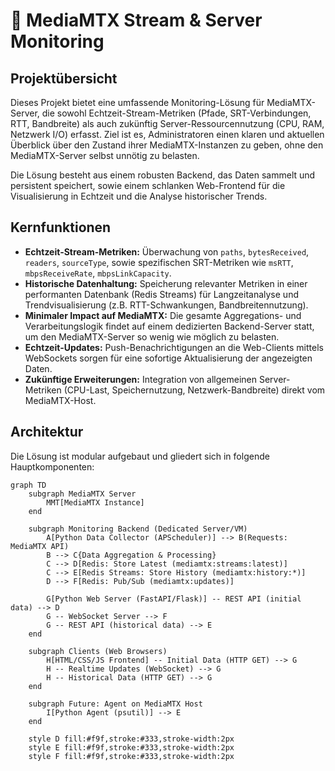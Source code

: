 # 📡 MediaMTX Stream & Server Monitoring

## Projektübersicht

Dieses Projekt bietet eine umfassende Monitoring-Lösung für MediaMTX-Server, die sowohl Echtzeit-Stream-Metriken (Pfade, SRT-Verbindungen, RTT, Bandbreite) als auch zukünftig Server-Ressourcennutzung (CPU, RAM, Netzwerk I/O) erfasst. Ziel ist es, Administratoren einen klaren und aktuellen Überblick über den Zustand ihrer MediaMTX-Instanzen zu geben, ohne den MediaMTX-Server selbst unnötig zu belasten.

Die Lösung besteht aus einem robusten Backend, das Daten sammelt und persistent speichert, sowie einem schlanken Web-Frontend für die Visualisierung in Echtzeit und die Analyse historischer Trends.

## Kernfunktionen

* **Echtzeit-Stream-Metriken:** Überwachung von `paths`, `bytesReceived`, `readers`, `sourceType`, sowie spezifischen SRT-Metriken wie `msRTT`, `mbpsReceiveRate`, `mbpsLinkCapacity`.
* **Historische Datenhaltung:** Speicherung relevanter Metriken in einer performanten Datenbank (Redis Streams) für Langzeitanalyse und Trendvisualisierung (z.B. RTT-Schwankungen, Bandbreitennutzung).
* **Minimaler Impact auf MediaMTX:** Die gesamte Aggregations- und Verarbeitungslogik findet auf einem dedizierten Backend-Server statt, um den MediaMTX-Server so wenig wie möglich zu belasten.
* **Echtzeit-Updates:** Push-Benachrichtigungen an die Web-Clients mittels WebSockets sorgen für eine sofortige Aktualisierung der angezeigten Daten.
* **Zukünftige Erweiterungen:** Integration von allgemeinen Server-Metriken (CPU-Last, Speichernutzung, Netzwerk-Bandbreite) direkt vom MediaMTX-Host.

## Architektur

Die Lösung ist modular aufgebaut und gliedert sich in folgende Hauptkomponenten:

```mermaid
graph TD
    subgraph MediaMTX Server
        MMT[MediaMTX Instance]
    end

    subgraph Monitoring Backend (Dedicated Server/VM)
        A[Python Data Collector (APScheduler)] --> B(Requests: MediaMTX API)
        B --> C{Data Aggregation & Processing}
        C --> D[Redis: Store Latest (mediamtx:streams:latest)]
        C --> E[Redis Streams: Store History (mediamtx:history:*)]
        D --> F[Redis: Pub/Sub (mediamtx:updates)]

        G[Python Web Server (FastAPI/Flask)] -- REST API (initial data) --> D
        G -- WebSocket Server --> F
        G -- REST API (historical data) --> E
    end

    subgraph Clients (Web Browsers)
        H[HTML/CSS/JS Frontend] -- Initial Data (HTTP GET) --> G
        H -- Realtime Updates (WebSocket) --> G
        H -- Historical Data (HTTP GET) --> G
    end

    subgraph Future: Agent on MediaMTX Host
        I[Python Agent (psutil)] --> E
    end

    style D fill:#f9f,stroke:#333,stroke-width:2px
    style E fill:#f9f,stroke:#333,stroke-width:2px
    style F fill:#f9f,stroke:#333,stroke-width:2px
